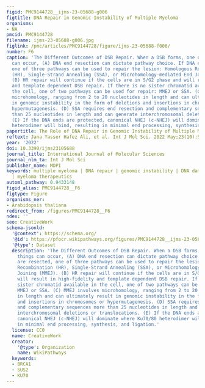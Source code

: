 ```yaml
---
figid: PMC9144728__ijms-23-05688-g006
figtitle: DNA Repair in Genomic Instability of Multiple Myeloma
organisms:
- NA
pmcid: PMC9144728
filename: ijms-23-05688-g006.jpg
figlink: /pmc/articles/PMC9144728/figure/ijms-23-05688-f006/
number: F6
caption: 'The Different Outcomes of DSB Repair. When a DSB forms, one of two things
  can occur, (A) DNA end resection can dictate pathway choice. If DNA ends are resected,
  one of three pathways can be used to repair the lesion: Homologous Recombination
  (HR), Single-Strand Annealing (SSA), or Microhomology-mediated End Joining (MMEJ).
  (B) HR repair will continue if the cells are in S/G2 phase and will result in high-fidelity
  and template dependent DSB repair. If there is no sister chromatid available in
  the cell, one of two pathways can be used for repair: MMEJ or SSA. (C) MMEJ involves
  microhomology, ranging from 2 to 20 nucleotides in length and can ultimately result
  in genomic instability in the form of deletions and insertions in chromosomes or
  hypermutagenesis. (D) SSA requires end resection and complementary sequences more
  than 25 nucleotides in length and can generate interchromosomal deletions or translocations.
  (E) If the DNA ends are protected, canonical NHEJ (c-NHEJ) will dominate where Ku70/80
  heterodimer will bind, resulting in minimal end processing, synthesis, and ligation.'
papertitle: The Role of DNA Repair in Genomic Instability of Multiple Myeloma.
reftext: Jana Yasser Hafez Ali, et al. Int J Mol Sci. 2022 May;23(10):5688.
year: '2022'
doi: 10.3390/ijms23105688
journal_title: International Journal of Molecular Sciences
journal_nlm_ta: Int J Mol Sci
publisher_name: MDPI
keywords: multiple myeloma | DNA repair | genomic instability | DNA damage response
  | myeloma therapeutics
automl_pathway: 0.9433148
figid_alias: PMC9144728__F6
figtype: Figure
organisms_ner:
- Arabidopsis thaliana
redirect_from: /figures/PMC9144728__F6
ndex: ''
seo: CreativeWork
schema-jsonld:
  '@context': https://schema.org/
  '@id': https://pfocr.wikipathways.org/figures/PMC9144728__ijms-23-05688-g006.html
  '@type': Dataset
  description: 'The Different Outcomes of DSB Repair. When a DSB forms, one of two
    things can occur, (A) DNA end resection can dictate pathway choice. If DNA ends
    are resected, one of three pathways can be used to repair the lesion: Homologous
    Recombination (HR), Single-Strand Annealing (SSA), or Microhomology-mediated End
    Joining (MMEJ). (B) HR repair will continue if the cells are in S/G2 phase and
    will result in high-fidelity and template dependent DSB repair. If there is no
    sister chromatid available in the cell, one of two pathways can be used for repair:
    MMEJ or SSA. (C) MMEJ involves microhomology, ranging from 2 to 20 nucleotides
    in length and can ultimately result in genomic instability in the form of deletions
    and insertions in chromosomes or hypermutagenesis. (D) SSA requires end resection
    and complementary sequences more than 25 nucleotides in length and can generate
    interchromosomal deletions or translocations. (E) If the DNA ends are protected,
    canonical NHEJ (c-NHEJ) will dominate where Ku70/80 heterodimer will bind, resulting
    in minimal end processing, synthesis, and ligation.'
  license: CC0
  name: CreativeWork
  creator:
    '@type': Organization
    name: WikiPathways
  keywords:
  - BRCA1
  - SUS2
  - KU70
---
```


